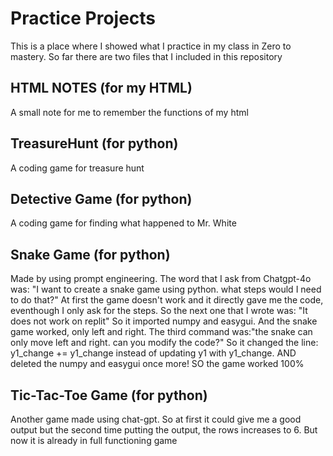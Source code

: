 # Practice Projects
 This is a place where I showed what I practice in my class in Zero to mastery.
 So far there are two files that I included in this repository
 ## HTML NOTES (for my HTML)
 A small note for me to remember the functions of my html
 ## TreasureHunt (for python)
 A coding game for treasure hunt
 ## Detective Game (for python)
 A coding game for finding what happened to Mr. White
 ## Snake Game (for python)
 Made by using prompt engineering.
 The word that I ask from Chatgpt-4o was: "I want to create a snake game using python. what steps would I need to do that?"
 	At first the game doesn't work and it directly gave me the code, eventhough I only ask for the steps.
 So the next one that I wrote was: "It does not work on replit"
 	So it imported numpy and easygui. And the snake game worked, only left and right.
 The third command was:"the snake can only move left and right. can you modify the code?"
 	So it changed the line: y1_change += y1_change instead of updating y1 with y1_change. AND deleted the numpy and easygui once more! SO the game worked 100%
 ## Tic-Tac-Toe Game (for python)
 Another game made using chat-gpt. So at first it could give me a good output but the second time putting the output, the rows increases to 6. But now it is already in full functioning game